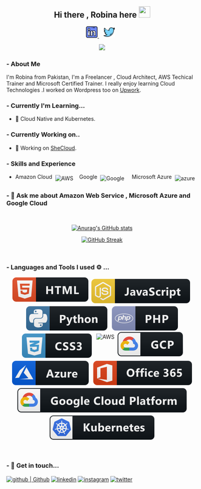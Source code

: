 <div align="center"> 
   <h2 align="center">Hi there , Robina here <img src="https://github.com/RobinaMirbahar/RobinaMirbahar/blob/main/ProfileImages/Hi-Robina.gif" height="30" width="30"> </h2></div>
   
<p align='center'>
   <a href="https://www.linkedin.com/in/robina-mallah/"><img height="30" src="https://raw.githubusercontent.com/8bithemant/8bithemant/master/linkedin.png?raw=true">                </a>&nbsp;&nbsp;
   <a href="https://twitter.com/robinamirbahar"><img height="30" src="https://raw.githubusercontent.com/8bithemant/8bithemant/master/twitter.png?raw=true"></a>&nbsp;&nbsp;
</p>


<p align='center'>
      <img align="center"><img src="https://github.com/RobinaMirbahar/RobinaMirbahar/blob/main/ProfileImages/BannerGithub.gif">
</p>

### - About Me
I'm Robina from Pakistan, I'm a Freelancer , Cloud Architect, AWS Techical Trainer and Microsoft Certified Trainer. I really enjoy learning Cloud Technologies .I worked on Wordpress too on [Upwork](https://www.upwork.com). 


### - Currently I'm Learning...
- 🥀  Cloud Native and Kubernetes.

### - Currently Working on..
- 🔭 Working on [SheCloud](https://github.com/SheCloud). 


### - Skills and Experience
- Amazon Cloud <img src="https://github.com/RobinaMirbahar/RobinaMirbahar/blob/main/Service/amazonaws.svg" alt="AWS" height='40' style="vertical-align:top; margin:4px">&nbsp;&nbsp; Google <img src="https://github.com/RobinaMirbahar/RobinaMirbahar/blob/main/Service/googlecloud.svg" alt="Google" height='40' style="vertical-align:top; margin:4px"> &nbsp;&nbsp; Microsoft Azure <img src="https://github.com/RobinaMirbahar/RobinaMirbahar/blob/main/Service/microsoftazure.svg" alt="azure" height='40' style="vertical-align:top; margin:4px">


### - 💬 Ask me about Amazon Web Service , Microsoft Azure and Google Cloud
<br />

<div align="center">
   
[![Anurag's GitHub stats](https://github-readme-stats.vercel.app/api?username=robinamirbahar)](https://github.com/anuraghazra/github-readme-stats)
    
[![GitHub Streak](https://github-readme-streak-stats.herokuapp.com/?user=robinamirbahar)](https://git.io/streak-stats)
   
</div>
<br />   

### - Languages and Tools I used ⚙️ ...
<!-- For more icons please follow  https://github.com/MikeCodesDotNET/ColoredBadges -->

<p align="center">
   <img src="https://github.com/MikeCodesDotNET/ColoredBadges/blob/master/svg/dev/languages/html.svg" alt="HTML" style="vertical-align:top margin:6px 4px">  
   <img src="https://github.com/MikeCodesDotNET/ColoredBadges/blob/master/svg/dev/languages/js.svg" alt="js" style="vertical-align:top; margin:4px">
   <img src="https://raw.githubusercontent.com/8bithemant/8bithemant/master/svg/dev/languages/python.svg" alt="python" style="vertical-align:top; margin:4px">
   <img src="https://github.com/MikeCodesDotNET/ColoredBadges/blob/master/svg/dev/languages/php.svg" alt="php" style="vertical-align:top; margin:4px">
   <img src="https://github.com/MikeCodesDotNET/ColoredBadges/blob/master/svg/dev/languages/css3.svg" alt="css3" style="vertical-align:top; margin:4px">
   <img src="https://github.com/MikeCodesDotNET/ColoredBadges/blob/master/svg/dev/languages/aws.svg" alt="AWS" style="vertical-align:top; margin:4px" width="60" height="60">
   <img src="https://github.com/MikeCodesDotNET/ColoredBadges/blob/master/svg/dev/services/gcp.svg" alt="GCP" style="vertical-align:top margin:6px 4px">  
  <img src="https://github.com/MikeCodesDotNET/ColoredBadges/blob/master/svg/dev/services/azure.svg" alt="azure" style="vertical-align:top; margin:4px">
  <img src="https://github.com/MikeCodesDotNET/ColoredBadges/blob/master/svg/dev/services/office_365.svg" alt="m365" style="vertical-align:top; margin:4px">
   <img src="https://github.com/MikeCodesDotNET/ColoredBadges/blob/master/svg/dev/services/google_cloud_platform.svg" alt="GCP" style="vertical-align:top; margin:4px">
   <img src="https://github.com/MikeCodesDotNET/ColoredBadges/blob/master/svg/dev/services/kubernetes.svg" alt="KB" style="vertical-align:top; margin:4px">
</p>

<br />

### - 💬 Get in touch...

[<img align="center" src='https://cdn.jsdelivr.net/npm/simple-icons@3.0.1/icons/github.svg' alt="github | Github" height='40' width='40'>](https://github.com/robinamirbahar) 
[<img align="center" src='https://cdn.jsdelivr.net/npm/simple-icons@3.0.1/icons/linkedin.svg' alt='linkedin' height='40' >](https://www.linkedIn.com/robina-mirbahar) 
[<img align="center" src='https://cdn.jsdelivr.net/npm/simple-icons@3.0.1/icons/instagram.svg' alt='instagram' height='40' >](https://www.instagram.com/she.cloud) 
[<img align="center" src='https://cdn.jsdelivr.net/npm/simple-icons@3.0.1/icons/twitter.svg' alt='twitter' height='40'>](https://www.twitter.com/robinamirbahar) 
   

